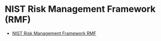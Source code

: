 # NIST Risk Management Framework (RMF)

* [NIST Risk Management Framework RMF](https://csrc.nist.gov/Projects/risk-management/about-rmf) 
